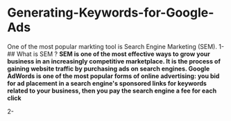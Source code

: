 # Generating-Keywords-for-Google-Ads
One of the most popular markting tool is Search Engine Marketing (SEM). 
1- ## What is SEM ?
**SEM is one of the most effective ways to grow your business in an increasingly competitive marketplace. It is the process of gaining website traffic by purchasing ads on search engines. Google AdWords is one of the most popular forms of online advertising: you bid for ad placement in a search engine's sponsored links for keywords related to your business, then you pay the search engine a fee for each click**

2- 


